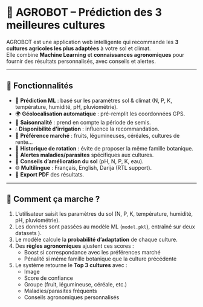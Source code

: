 # 🌱 AGROBOT – Prédiction des 3 meilleures cultures

AGROBOT est une application web intelligente qui recommande les **3 cultures agricoles les plus adaptées** à votre sol et climat.  
Elle combine **Machine Learning** et **connaissances agronomiques** pour fournir des résultats personnalisés, avec conseils et alertes.

---

## 🚀 Fonctionnalités

- 🔮 **Prédiction ML** : basé sur les paramètres sol & climat (N, P, K, température, humidité, pH, pluviométrie).  
- 🌍 **Géolocalisation automatique** : pré-remplit les coordonnées GPS.  
- 📅 **Saisonnalité** : prend en compte la période de semis.  
- 💧 **Disponibilité d’irrigation** : influence la recommandation.  
- 🏪 **Préférence marché** : fruits, légumineuses, céréales, cultures de rente…  
- 🔁 **Historique de rotation** : évite de proposer la même famille botanique.  
- 📢 **Alertes maladies/parasites** spécifiques aux cultures.  
- 🌱 **Conseils d’amélioration du sol** (pH, N, P, K, eau).  
- 🌐 **Multilingue** : Français, English, Darija (RTL support).  
- 📄 **Export PDF** des résultats.  

---
## 🧠 Comment ça marche ?

1. L’utilisateur saisit les paramètres du sol (N, P, K, température, humidité, pH, pluviométrie).  
2. Les données sont passées au modèle ML (`model.pkl`), entraîné sur deux datasets ).  
3. Le modèle calcule la **probabilité d’adaptation** de chaque culture.  
4. Des **règles agronomiques** ajustent ces scores :
   - Boost si correspondance avec les préférences marché  
   - Pénalité si même famille botanique que la culture précédente  
5. Le système retourne le **Top 3 cultures** avec :
   - Image  
   - Score de confiance  
   - Groupe (fruit, légumineuse, céréale, etc.)  
   - Maladies/parasites fréquents  
   - Conseils agronomiques personnalisés  
